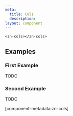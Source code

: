 ```yaml
---
meta:
  title: Cols
  description:
layout: component
---
```


```html:preview
<zn-cols></zn-cols>
```

## Examples

### First Example

TODO

### Second Example

TODO

[component-metadata:zn-cols]
